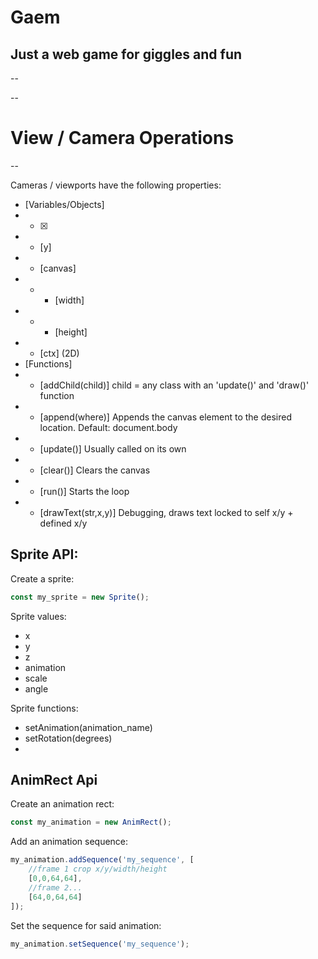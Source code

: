 # Gaem

## Just a web game for giggles and fun
--

--
# View / Camera Operations
--

Cameras / viewports have the following properties:
 * [Variables/Objects]
 * * [x]
 * * [y]
 * *  [canvas]
 * *  - [width]
 * *  - [height]
 * *  [ctx] (2D)
 * [Functions]
 * * [addChild(child)] child = any class with an 'update()' and 'draw()' function
 * * [append(where)] Appends the canvas element to the desired location. Default: document.body
 * * [update()] Usually called on its own
 * * [clear()] Clears the canvas
 * * [run()] Starts the loop
 * * [drawText(str,x,y)] Debugging, draws text locked to self x/y + defined x/y

## Sprite API:

Create a sprite:
```js
const my_sprite = new Sprite();
```

Sprite values:
 * x
 * y
 * z
 * animation
 * scale
 * angle

Sprite functions:
 * setAnimation(animation_name)
 * setRotation(degrees)
 * 

## AnimRect Api

Create an animation rect:
```js
const my_animation = new AnimRect();
```

Add an animation sequence:
```js
my_animation.addSequence('my_sequence', [
    //frame 1 crop x/y/width/height
    [0,0,64,64],
    //frame 2...
    [64,0,64,64]
]);
```

Set the sequence for said animation:
```js
my_animation.setSequence('my_sequence');
```